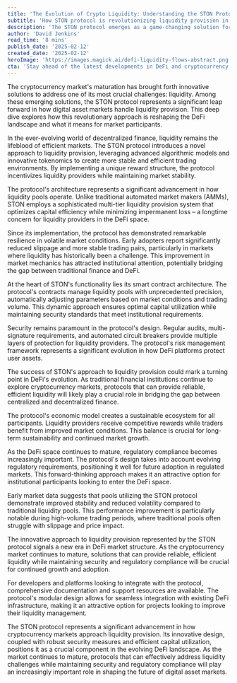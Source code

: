 ```yaml
---
title: 'The Evolution of Crypto Liquidity: Understanding the STON Protocol''s Impact on DeFi Markets'
subtitle: 'How STON protocol is revolutionizing liquidity provision in cryptocurrency markets'
description: 'The STON protocol emerges as a game-changing solution for crypto liquidity provision, introducing innovative approaches to market making and capital efficiency. This analysis explores its revolutionary impact on DeFi markets and implications for future market structure.'
author: 'David Jenkins'
read_time: '8 mins'
publish_date: '2025-02-12'
created_date: '2025-02-12'
heroImage: 'https://images.magick.ai/defi-liquidity-flows-abstract.png'
cta: 'Stay ahead of the latest developments in DeFi and cryptocurrency markets. Follow us on LinkedIn for exclusive insights into groundbreaking protocols like STON and expert analysis of market trends.'
---
```


The cryptocurrency market's maturation has brought forth innovative solutions to address one of its most crucial challenges: liquidity. Among these emerging solutions, the STON protocol represents a significant leap forward in how digital asset markets handle liquidity provision. This deep dive explores how this revolutionary approach is reshaping the DeFi landscape and what it means for market participants.

In the ever-evolving world of decentralized finance, liquidity remains the lifeblood of efficient markets. The STON protocol introduces a novel approach to liquidity provision, leveraging advanced algorithmic models and innovative tokenomics to create more stable and efficient trading environments. By implementing a unique reward structure, the protocol incentivizes liquidity providers while maintaining market stability.

The protocol's architecture represents a significant advancement in how liquidity pools operate. Unlike traditional automated market makers (AMMs), STON employs a sophisticated multi-tier liquidity provision system that optimizes capital efficiency while minimizing impermanent loss – a longtime concern for liquidity providers in the DeFi space.

Since its implementation, the protocol has demonstrated remarkable resilience in volatile market conditions. Early adopters report significantly reduced slippage and more stable trading pairs, particularly in markets where liquidity has historically been a challenge. This improvement in market mechanics has attracted institutional attention, potentially bridging the gap between traditional finance and DeFi.

At the heart of STON's functionality lies its smart contract architecture. The protocol's contracts manage liquidity pools with unprecedented precision, automatically adjusting parameters based on market conditions and trading volume. This dynamic approach ensures optimal capital utilization while maintaining security standards that meet institutional requirements.

Security remains paramount in the protocol's design. Regular audits, multi-signature requirements, and automated circuit breakers provide multiple layers of protection for liquidity providers. The protocol's risk management framework represents a significant evolution in how DeFi platforms protect user assets.

The success of STON's approach to liquidity provision could mark a turning point in DeFi's evolution. As traditional financial institutions continue to explore cryptocurrency markets, protocols that can provide reliable, efficient liquidity will likely play a crucial role in bridging the gap between centralized and decentralized finance.

The protocol's economic model creates a sustainable ecosystem for all participants. Liquidity providers receive competitive rewards while traders benefit from improved market conditions. This balance is crucial for long-term sustainability and continued market growth.

As the DeFi space continues to mature, regulatory compliance becomes increasingly important. The protocol's design takes into account evolving regulatory requirements, positioning it well for future adoption in regulated markets. This forward-thinking approach makes it an attractive option for institutional participants looking to enter the DeFi space.

Early market data suggests that pools utilizing the STON protocol demonstrate improved stability and reduced volatility compared to traditional liquidity pools. This performance improvement is particularly notable during high-volume trading periods, where traditional pools often struggle with slippage and price impact.

The innovative approach to liquidity provision represented by the STON protocol signals a new era in DeFi market structure. As the cryptocurrency market continues to mature, solutions that can provide reliable, efficient liquidity while maintaining security and regulatory compliance will be crucial for continued growth and adoption.

For developers and platforms looking to integrate with the protocol, comprehensive documentation and support resources are available. The protocol's modular design allows for seamless integration with existing DeFi infrastructure, making it an attractive option for projects looking to improve their liquidity management.

The STON protocol represents a significant advancement in how cryptocurrency markets approach liquidity provision. Its innovative design, coupled with robust security measures and efficient capital utilization, positions it as a crucial component in the evolving DeFi landscape. As the market continues to mature, protocols that can effectively address liquidity challenges while maintaining security and regulatory compliance will play an increasingly important role in shaping the future of digital asset markets.